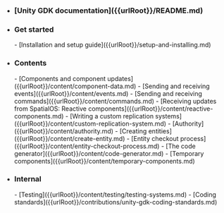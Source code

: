 - <h3>[Unity GDK documentation]({{urlRoot}}/README.md)</h3>
- <h3>Get started</h3>
    - [Installation and setup guide]({{urlRoot}}/setup-and-installing.md) 
- <h3>Contents</h3>
    - [Components and component updates]({{urlRoot}}/content/component-data.md)
    - [Sending and receiving events]({{urlRoot}}/content/events.md)
    - [Sending and receiving commands]({{urlRoot}}/content/commands.md)
    - [Receiving updates from SpatialOS: Reactive components]({{urlRoot}}/content/reactive-components.md)
    - [Writing a custom replication systems]({{urlRoot}}/content/custom-replication-system.md)
    - [Authority]({{urlRoot}}/content/authority.md)
    - [Creating entities]({{urlRoot}}/content/create-entity.md)
    - [Entity checkout process]({{urlRoot}}/content/entity-checkout-process.md)
    - [The code generator]({{urlRoot}}/content/code-generator.md)
    - [Temporary components]({{urlRoot}}/content/temporary-components.md)
- <h3>Internal</h3>
    - [Testing]({{urlRoot}}/content/testing/testing-systems.md)
    - [Coding standards]({{urlRoot}}/contributions/unity-gdk-coding-standards.md)